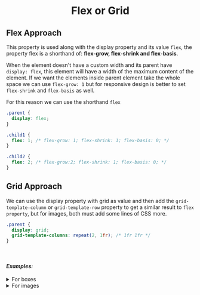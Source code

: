 <br>

# <div align="center">Flex or Grid</div>

## Flex Approach

This property is used along with the display property and its value `flex`, the property flex is a shorthand of: **flex-grow, flex-shrink and flex-basis**.

When the element doesn't have a custom width and its parent have `display: flex`, this element will have a width of the maximum content of the element. If we want the elements inside parent element take the whole space we can use `flex-grow: 1` but for responsive design is better to set `flex-shrink` and `flex-basis` as well.

For this reason we can use the shorthand `flex`

```css
.parent {
  display: flex;
}

.child1 {
  flex: 1; /* flex-grow: 1; flex-shrink: 1; flex-basis: 0; */
}

.child2 {
  flex: 2; /* flex-grow:2; flex-shrink: 1; flex-basis: 0; */
}
```

## Grid Approach

We can use the display property with grid as value and then add the `grid-template-column` or `grid-template-row` property to get a similar result to `flex property`, but for images, both must add some lines of CSS more.

```css
.parent {
  display: grid;
  grid-template-columns: repeat(2, 1fr); /* 1fr 1fr */
}
```

<br>

#### **_Examples:_**

<details>
    <summary>For boxes</summary>

<br>

Flex Approach

```html
<section style="display: flex; height: 200px">
  <div style="flex: 1; background: red"></div>
  <div style="flex: 1; background: blue"></div>
  <div style="flex: 1; background: green"></div>
</section>
```

<br>

Grid Approach

```html
<section style="display: grid; grid-template-columns: repeat(3, 1fr); height: 200px">
  <div style="background: red"></div>
  <div style="background: blue"></div>
  <div style="background: green"></div>
</section>
```

In this case, Grid Approach is a better option.

</details>

<details>
    <summary>For images</summary>

<br>

For images, we should ALWAYS add a picture tag (it's not necessary), but for a Flex Approach we must add it.

```html
<section style="display: flex; height: 200px">
  <picture style="flex: 1">
    <img src="./img1.jpg" alt="#" />
  </picture>

  <picture style="flex: 2">
    <img src="./img2.jpg" alt="#" />
  </picture>

  <picture style="flex: 3">
    <img src="./img3.jpg" alt="#" />
  </picture>
</section>

<article>Random Text below section parent container</article>
```

<br>

For grids, we must add a specific height in each picture tag which should be the same as the parent height.

```html
<section style="display: grid; grid-template-columns: 1fr 2fr 3fr">
  <picture style="height: 200px">
    <img src="./img1.jpg" alt="#" />
  </picture>

  <picture style="height: 200px">
    <img src="./img2.jpg" alt="#" />
  </picture>

  <picture style="height: 200px">
    <img src="./img3.jpg" alt="#" />
  </picture>
</section>

<article>Random Text below section parent container</article>
```

If you wanna preserve the same height on every breakpoint, fetch approach is better.

</details>
